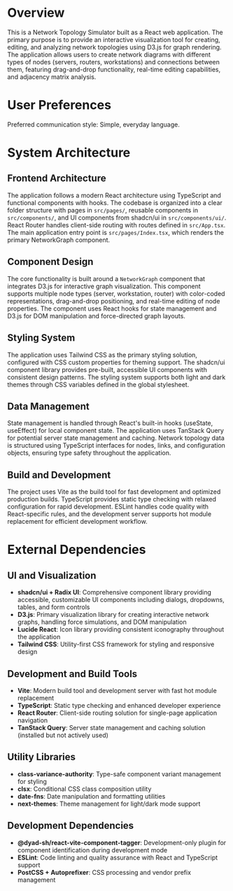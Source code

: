 # Overview

This is a Network Topology Simulator built as a React web application. The primary purpose is to provide an interactive visualization tool for creating, editing, and analyzing network topologies using D3.js for graph rendering. The application allows users to create network diagrams with different types of nodes (servers, routers, workstations) and connections between them, featuring drag-and-drop functionality, real-time editing capabilities, and adjacency matrix analysis.

# User Preferences

Preferred communication style: Simple, everyday language.

# System Architecture

## Frontend Architecture
The application follows a modern React architecture using TypeScript and functional components with hooks. The codebase is organized into a clear folder structure with pages in `src/pages/`, reusable components in `src/components/`, and UI components from shadcn/ui in `src/components/ui/`. React Router handles client-side routing with routes defined in `src/App.tsx`. The main application entry point is `src/pages/Index.tsx`, which renders the primary NetworkGraph component.

## Component Design
The core functionality is built around a `NetworkGraph` component that integrates D3.js for interactive graph visualization. This component supports multiple node types (server, workstation, router) with color-coded representations, drag-and-drop positioning, and real-time editing of node properties. The component uses React hooks for state management and D3.js for DOM manipulation and force-directed graph layouts.

## Styling System
The application uses Tailwind CSS as the primary styling solution, configured with CSS custom properties for theming support. The shadcn/ui component library provides pre-built, accessible UI components with consistent design patterns. The styling system supports both light and dark themes through CSS variables defined in the global stylesheet.

## Data Management
State management is handled through React's built-in hooks (useState, useEffect) for local component state. The application uses TanStack Query for potential server state management and caching. Network topology data is structured using TypeScript interfaces for nodes, links, and configuration objects, ensuring type safety throughout the application.

## Build and Development
The project uses Vite as the build tool for fast development and optimized production builds. TypeScript provides static type checking with relaxed configuration for rapid development. ESLint handles code quality with React-specific rules, and the development server supports hot module replacement for efficient development workflow.

# External Dependencies

## UI and Visualization
- **shadcn/ui + Radix UI**: Comprehensive component library providing accessible, customizable UI components including dialogs, dropdowns, tables, and form controls
- **D3.js**: Primary visualization library for creating interactive network graphs, handling force simulations, and DOM manipulation
- **Lucide React**: Icon library providing consistent iconography throughout the application
- **Tailwind CSS**: Utility-first CSS framework for styling and responsive design

## Development and Build Tools
- **Vite**: Modern build tool and development server with fast hot module replacement
- **TypeScript**: Static type checking and enhanced developer experience
- **React Router**: Client-side routing solution for single-page application navigation
- **TanStack Query**: Server state management and caching solution (installed but not actively used)

## Utility Libraries
- **class-variance-authority**: Type-safe component variant management for styling
- **clsx**: Conditional CSS class composition utility
- **date-fns**: Date manipulation and formatting utilities
- **next-themes**: Theme management for light/dark mode support

## Development Dependencies
- **@dyad-sh/react-vite-component-tagger**: Development-only plugin for component identification during development mode
- **ESLint**: Code linting and quality assurance with React and TypeScript support
- **PostCSS + Autoprefixer**: CSS processing and vendor prefix management